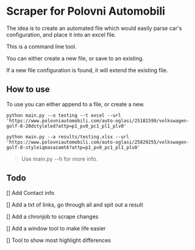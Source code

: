 # Scraper for Polovni Automobili 

The idea is to create an automated file which would easily parse car's configuration, and place it into an  excel file.

This is a command line tool.

You can either create a new file, or save to an existing.

If a new file configuration is found, it will extend the existing file.

## How to use

To use you can either append to a file, or create a new.


```
python main.py --o testing --t excel --url 'https://www.polovniautomobili.com/auto-oglasi/25181599/volkswagen-golf-8-20dstyleled?attp=p1_pv0_pc1_pl1_plv0'

python main.py --a results/testing.xlsx --url 'https://www.polovniautomobili.com/auto-oglasi/25829255/volkswagen-golf-8-styleiqmasazamt6?attp=p1_pv0_pc1_pl1_plv0'
```

> Use main.py --h for more info.

## Todo

[] Add Contact info

[] Add a txt of links, go through all and spit out a result

[] Add a chronjob to scrape changes

[] Add a window tool to make life easier

[] Tool to show most highlight differences